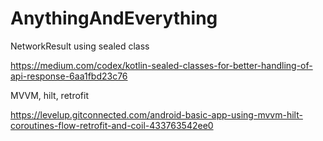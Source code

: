 # AnythingAndEverything

NetworkResult using sealed class

https://medium.com/codex/kotlin-sealed-classes-for-better-handling-of-api-response-6aa1fbd23c76

MVVM, hilt, retrofit

https://levelup.gitconnected.com/android-basic-app-using-mvvm-hilt-coroutines-flow-retrofit-and-coil-433763542ee0

